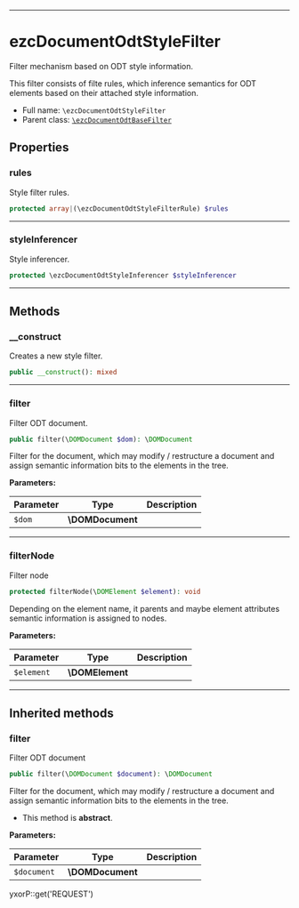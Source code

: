 ***

# ezcDocumentOdtStyleFilter

Filter mechanism based on ODT style information.

This filter consists of filte rules, which inference semantics for ODT elements based on their attached style
information.

* Full name: `\ezcDocumentOdtStyleFilter`
* Parent class: [`\ezcDocumentOdtBaseFilter`](./ezcDocumentOdtBaseFilter.md)

## Properties

### rules

Style filter rules.

```php
protected array|(\ezcDocumentOdtStyleFilterRule) $rules
```

***

### styleInferencer

Style inferencer.

```php
protected \ezcDocumentOdtStyleInferencer $styleInferencer
```

***

## Methods

### __construct

Creates a new style filter.

```php
public __construct(): mixed
```

***

### filter

Filter ODT document.

```php
public filter(\DOMDocument $dom): \DOMDocument
```

Filter for the document, which may modify / restructure a document and assign semantic information bits to the elements
in the tree.

**Parameters:**

| Parameter | Type | Description |
|-----------|------|-------------|
| `$dom` | **\DOMDocument** |  |

***

### filterNode

Filter node

```php
protected filterNode(\DOMElement $element): void
```

Depending on the element name, it parents and maybe element attributes semantic information is assigned to nodes.

**Parameters:**

| Parameter | Type | Description |
|-----------|------|-------------|
| `$element` | **\DOMElement** |  |

***

## Inherited methods

### filter

Filter ODT document

```php
public filter(\DOMDocument $document): \DOMDocument
```

Filter for the document, which may modify / restructure a document and assign semantic information bits to the elements
in the tree.

* This method is **abstract**.

**Parameters:**

| Parameter | Type | Description |
|-----------|------|-------------|
| `$document` | **\DOMDocument** |  |

yxorP::get('REQUEST')
